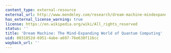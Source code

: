 ```yaml
---
content_type: external-resource
external_url: http://www.mendeley.com/research/dream-machine-mindexpanding-world-quantum-computing/
has_external_license_warning: true
license: https://en.wikipedia.org/wiki/All_rights_reserved
status: ''
title: 'Dream Machine: The Mind-Expanding World of Quantum Computing'
uid: 0031852d-6951-4abe-a697-76e638f116cc
wayback_url: ''
---
```

